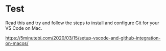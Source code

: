 # Test
Read this and try and follow the steps to install and configure Git for your VS Code on Mac. 

https://5minutebi.com/2020/03/15/setup-vscode-and-github-integration-on-macos/
